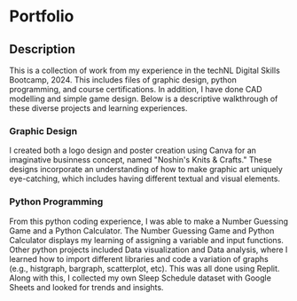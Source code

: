 # Portfolio

## Description

This is a collection of work from my experience in the techNL Digital Skills Bootcamp, 2024. This includes files of graphic design, python programming, and course certifications.
In addition, I have done CAD modelling and simple game design. Below is a descriptive walkthrough of these diverse projects and learning experiences.

### Graphic Design

I created both a logo design and poster creation using Canva for an imaginative businness concept, named "Noshin's Knits & Crafts." These designs incorporate an understanding of how to make graphic art uniquely eye-catching, which includes having different textual and visual elements.

### Python Programming 

From this python coding experience, I was able to make a Number Guessing Game and a Python Calculator. The Number Guessing Game and Python Calculator displays my learning of assigning a variable and input functions. Other python projects included Data visualization and Data analysis, where I learned how to import different libraries and code a variation of graphs (e.g., histgraph, bargraph, scatterplot, etc). This was all done using Replit. Along with this, I collected my own Sleep Schedule dataset with Google Sheets and looked for trends and insights. 


